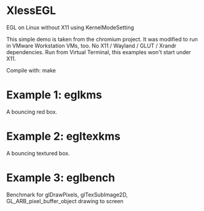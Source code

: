 XlessEGL
========

EGL on Linux without X11 using KernelModeSetting

This simple demo is taken from the chromium project. It was modified to run in VMware Workstation VMs, too.
No X11 / Wayland / GLUT / Xrandr dependencies.
Run from Virtual Terminal, this examples won't start under X11.

Compile with: 
   make

Example 1: eglkms
========

A bouncing red box.


Example 2: egltexkms
========

A bouncing textured box.

Example 3: eglbench
========

Benchmark for glDrawPixels, glTexSubImage2D, GL_ARB_pixel_buffer_object drawing to screen
